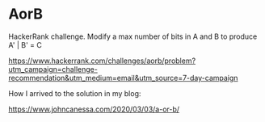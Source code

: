 # AorB
HackerRank challenge. Modify a max number of bits in A and B to produce A' | B' = C

https://www.hackerrank.com/challenges/aorb/problem?utm_campaign=challenge-recommendation&utm_medium=email&utm_source=7-day-campaign

How I arrived to the solution in my blog:

https://www.johncanessa.com/2020/03/03/a-or-b/
